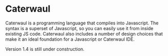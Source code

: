 # Caterwaul

Caterwaul is a programming language that compiles into Javascript. The syntax is a superset of Javascript, so you can easily use it from inside existing JS code. Caterwaul also includes a
number of design choices that make it an ideal foundation for a Javascript or Caterwaul IDE.

Version 1.4 is still under construction.